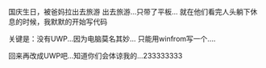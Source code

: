 国庆生日，被爸妈拉出去旅游
出去旅游...只带了平板...
就在他们看完人头躺下休息的时候，我默默的开始写代码


关键是：没有UWP...因为电脑莫名其妙...
只能用winfrom写一个....


回来再改成UWP吧...知道你们会体谅我的...233333333